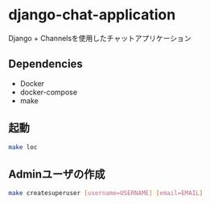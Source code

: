 # django-chat-application
Django + Channelsを使用したチャットアプリケーション

## Dependencies
- Docker
- docker-compose
- make

## 起動
```sh
make loc
```

## Adminユーザの作成
```sh
make createsuperuser [username=USERNAME] [email=EMAIL]
```
